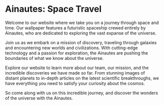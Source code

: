 <!--font:Poppins-->

# Ainautes: Space Travel

Welcome to our website where we take you on a journey through space and time. Our wallpaper features a futuristic spaceship crewed entirely by Ainautes, who are dedicated to exploring the vast expanse of the universe.

Join us as we embark on a mission of discovery, traveling through galaxies and encountering new worlds and civilizations. With cutting-edge technology and a passion for exploration, the Ainautes are pushing the boundaries of what we know about the universe.

Explore our website to learn more about our team, our mission, and the incredible discoveries we have made so far. From stunning images of distant planets to in-depth articles on the latest scientific breakthroughs, we have everything you need to satisfy your curiosity about the cosmos.

So come along with us on this incredible journey, and discover the wonders of the universe with the Ainautes.

<!--

Write me markdown content of website with wallpaper:

"A futuristic spaceship crewed entirely by Ainautes, traveling through the vast expanse of space on a mission of discovery."

The header of the page should not be copy of the text but rather a real content of the website which is using this wallpaper.


---


# Discover the Universe with Ainautes

Welcome to our website where we take you on a journey through space and time. Our wallpaper features a futuristic spaceship crewed entirely by Ainautes, who are dedicated to exploring the vast expanse of the universe.

Join us as we embark on a mission of discovery, traveling through galaxies and encountering new worlds and civilizations. With cutting-edge technology and a passion for exploration, the Ainautes are pushing the boundaries of what we know about the universe.

Explore our website to learn more about our team, our mission, and the incredible discoveries we have made so far. From stunning images of distant planets to in-depth articles on the latest scientific breakthroughs, we have everything you need to satisfy your curiosity about the cosmos.

So come along with us on this incredible journey, and discover the wonders of the universe with the Ainautes.


---


Write me a Google font which is best fitting for the website.

Pick from the list:
- Dancing Script
- Alegreya
- IBM Plex Sans
- Montserrat
- Orbitron
- Cabin
- Barlow Condensed
- Poppins
- Open Sans
- Lobster
- Cormorant Garamond
- Exo 2
- Inter
- Creepster
- Cinzel
- Cinzel Decorative
- Playfair Display
- Great Vibes
- Roboto
- Raleway
- Futura
- Lato


Write just the font name nothing else.


---


Poppins

-->
